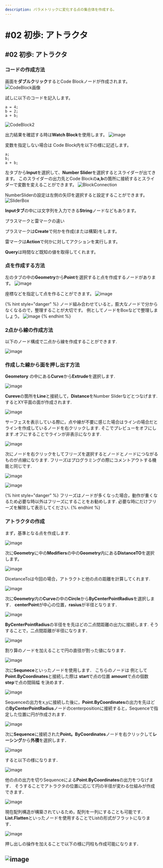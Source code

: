 ```yaml
---
description: パラメトリックに変化する点の集合体を作成する。
---
```


# #02 初歩: アトラクタ

## #02 初歩: アトラクタ

### コードの作成方法

画面を**ダブルクリック**するとCode Blockノードが作成されます。 ![CodeBlock画像](https://user-images.githubusercontent.com/48234687/101979865-1801b400-3ca4-11eb-9969-689899c4b0bf.jpg)

試しに以下のコードを記入します。

```
a = 4;
b = 2;
a + b;
```

![CodeBlock2](https://user-images.githubusercontent.com/48234687/101979873-2f40a180-3ca4-11eb-9055-f674f0ba91a6.jpg)

出力結果を確認する時は**Watch Block**を使用します。 ![image](https://user-images.githubusercontent.com/48234687/101979951-dde4e200-3ca4-11eb-90e7-56a19b601812.png)

変数を指定しない場合は Code Block内を以下の様に記述します。

```
a;
b;
a + b;
```

左タブから**Input**を選択して、**Number Slider**を選択するとスライダーが出てきます。 このスライダーの出力先とCode Blockの**a,b**の箇所に接続するとスライダーで変数を変えることができます。 ![BlockConnection](https://user-images.githubusercontent.com/48234687/101979881-467f8f00-3ca4-11eb-92e9-115e80216c08.jpg)

NumberSliderの設定は左側の矢印を選択すると設定することができます。 ![SliderBox](https://user-images.githubusercontent.com/48234687/101979900-729b1000-3ca4-11eb-8c52-caa8360ca807.jpg)

**Inputタブ**の中には文字列を入力できる**String**ノードなどもあります。

プラスマークと雷マークの違い

プラスマークは**Create**で何かを作成(または構築)をします。

雷マークは**Action**で何かに対してアクションを実行します。

**Query**は時間など既知の値を取得してくれます。

### 点を作成する方法

左のタブの中の**Geometry**から**Point**を選択すると点を作成するノードがあります。 ![image](https://user-images.githubusercontent.com/48234687/101980088-497b7f00-3ca6-11eb-934a-c47ad8939f99.png)

座標などを指定して点を作ることができます。 ![image](https://user-images.githubusercontent.com/48234687/101980139-b98a0500-3ca6-11eb-9c11-7f04367c04d5.png)

{% hint style="danger" %}
ノード組み合わせていると，膨大なノードで分からなくなるので，整理することが大切です。 例としてノードをBoxなどで整理しましょう。 ![image](https://user-images.githubusercontent.com/48234687/101980329-da9f2580-3ca7-11eb-9fec-95041b761e37.png)
{% endhint %}

### 2点から線の作成方法

以下のノード構成で二点から線を作成することができます.

![image](https://user-images.githubusercontent.com/48234687/102004657-0b3d9880-3d56-11eb-942e-334cccc2e87c.png)

### 作成した線から面を押し出す方法

**Geometory** の中にある**Curve**から**Extrude**を選択します.

![image](https://user-images.githubusercontent.com/48234687/102004748-c2d2aa80-3d56-11eb-99b4-8ffe16470aad.png)

**Cureve**の箇所を**Line**と接続して，**Distance**をNumber Sliderなどとつなげます. するとXY平面の面が作成されます.

![image](https://user-images.githubusercontent.com/48234687/102004787-3aa0d500-3d57-11eb-820f-8e35f1570fb8.png)

サーフェスを表示している際に，点や線が不要に感じた場合はラインの場合だとラインを作成しているノードを右クリックします. そこでプレビューをオフにします.オフにすることでラインが非表示になります.

![image](https://user-images.githubusercontent.com/48234687/102004859-ee09c980-3d57-11eb-87a6-e27fdf2d6c54.png)

次にノードを右クリックをしてフリーズを選択するとノードとノードにつながるものが点線になります. フリーズはプログラミングの際にコメントアウトする機能と同じです.

![image](https://user-images.githubusercontent.com/48234687/102004907-5f497c80-3d58-11eb-9213-fa96a90f401d.png)

![image](https://user-images.githubusercontent.com/48234687/102004923-8902a380-3d58-11eb-9fba-c3dce76bc9da.png)

{% hint style="danger" %}
フリーズはノードが多くなった場合，動作が重くなるため必要な時以外はフリーズにすることをお勧めします. 必要な時にだけフリーズを解除して表示してください.
{% endhint %}

### アトラクタの作成

まず，基準となる点を作成します.

![image](https://user-images.githubusercontent.com/48234687/102007649-42b83f00-3d6e-11eb-86b8-51d1bffa645f.png)

次に**Geometry**に中の**Modifiers**の中の**Geometry**内にある**DistanceTO**を選択します。

![image](https://user-images.githubusercontent.com/48234687/102007688-8ca12500-3d6e-11eb-90ce-fb446fd7a8b6.png)

DicetanceToは今回の場合，アトラクトと他の点の距離を計算してくれます.

![image](https://user-images.githubusercontent.com/48234687/102007741-03d6b900-3d6f-11eb-987a-9b48338b29f8.png)

次に**Geometry**内の**Curve**の中の**Circle**から**ByCenterPointRadius**を選択します． **centerPoint**が中心の位置，**rasius**が半径となります．

![image](https://user-images.githubusercontent.com/48234687/102007824-86f80f00-3d6f-11eb-8a65-b6f20ce12324.png)

**ByCenterPointRadius**の半径をを先ほどの二点間距離の出力に接続します. そうすることで，二点間距離が半径になります．

![image](https://user-images.githubusercontent.com/48234687/102007879-f7069500-3d6f-11eb-90d1-489d138b43ec.png)

割り算のノードを加えることで円の直径が割った値になります．

![image](https://user-images.githubusercontent.com/48234687/102008047-0cc88a00-3d71-11eb-9a2c-80be73d9b059.png)

次に**Sequnece**といったノードを使用します． こちらのノードは 例として**Point.ByCoordinates**と接続した際は **start**で点の位置 **amount**で点の個数 **step**で点の間隔幅 を決めます．

![image](https://user-images.githubusercontent.com/48234687/102008130-a3954680-3d71-11eb-93fd-9e091fd42bf7.png)

Sequenceの出力をx,yに接続した後に，**Point.ByCoordinates**の出力を先ほどの**ByCenterPointRadius**ノードのcenterpositionに接続すると，Sequenceで指定した位置に円が作成されます.

![image](https://user-images.githubusercontent.com/48234687/102008300-c83dee00-3d72-11eb-9837-093aace477db.png)

次に**Sequence**に接続された**Point。ByCoordinates**ノードを右クリックして**レーシング**から**外積**を選択します．

![image](https://user-images.githubusercontent.com/48234687/102008410-7fd30000-3d73-11eb-9253-7da8b95724b0.png)

すると以下の様になります．

![image](https://user-images.githubusercontent.com/48234687/102008446-d93b2f00-3d73-11eb-8c93-3b66b32ce35b.png)

他の点の出力を切りSequenceによる**Point.ByCoordinates**の出力をつなげます． そうすることでアトラクタの位置に応じて円の半径が変わる仕組みが作成できます．

![image](https://user-images.githubusercontent.com/48234687/102008617-4bf8da00-3d75-11eb-91e9-8af5f459b299.png)

現在配列構造が構築されているため，配列を一列にすることも可能です． **List.Flatten**といったノードを使用することでListの形式がフラットになります．

![image](https://user-images.githubusercontent.com/48234687/102008759-4059e300-3d76-11eb-8bb3-9f008a0f5443.png)

押し出しの操作を加えることで以下の様に円柱も作成可能になります．

## ![image](https://user-images.githubusercontent.com/48234687/102008841-b8280d80-3d76-11eb-8176-e1cd7066d654.png)
